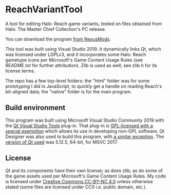 # ReachVariantTool
 
A tool for editing Halo: Reach game variants, tested on files obtained from Halo: The Master Chief Collection's PC release.

You can download the program [from NexusMods](https://www.nexusmods.com/halothemasterchiefcollection/mods/192/).

This tool was built using Visual Studio 2019. It dynamically links Qt, which was licensed under LGPLv3, and it incorporates some Halo: Reach gametype icons per Microsoft's Game Content Usage Rules (see README.txt for further attribution). Zlib is used as well; see zlib.h for its license terms.

The repo has a few top-level folders: the "html" folder was for some prototyping I did in JavaScript, to quickly get a handle on reading Reach's bit-aligned data; the "native" folder is for the main program.

## Build environment

This program was built using Microsoft Visual Studio Community 2019 with the [Qt Visual Studio Tools](https://marketplace.visualstudio.com/items?itemName=TheQtCompany.QtVisualStudioTools2019) plug-in. That plug-in is [GPL-licensed with a special exemption](https://marketplace.visualstudio.com/items/TheQtCompany.QtVisualStudioTools2019/license) which allows its use in developing non-GPL software. Qt Designer was also used to build this program, with [a similar exception](https://opensource.stackexchange.com/questions/7709/using-qt-designer-to-create-ui-design-for-closed-source-application). The [version of Qt used](https://doc.qt.io/qtvstools/qtvstools-managing-projects.html#managing-qt-versions) was 5.12.5, 64-bit, for MSVC 2017.

## License

Qt and its components have their own license; as does zlib; as do some of the game assets used per Microsoft's Game Content Usage Rules. My code is licensed under [Creative Commons CC-BY-NC 4.0](https://creativecommons.org/licenses/by-nc-sa/4.0/) unless otherwise stated (some files are licensed under CC0 i.e. public domain, etc.).
